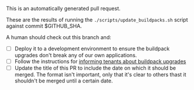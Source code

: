 This is an automatically generated pull request.

These are the results of running the `./scripts/update_buildpacks.sh` script against commit $GITHUB_SHA.

A human should check out this branch and:

- [ ] Deploy it to a development environment to ensure the buildpack upgrades don't break any of our own applications.
- [ ] Follow the instructions for [informing tenants about buildpack upgrades](https://team-manual.cloud.service.gov.uk/guides/upgrade_buildpacks/)
- [ ] Update the title of this PR to include the date on which it should be merged. The format isn't important, only that
it's clear to others thast it shouldn't be merged until a certain date.